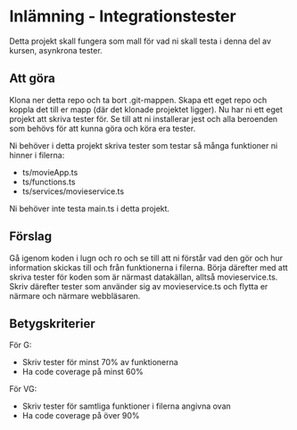 # Inlämning - Integrationstester

Detta projekt skall fungera som mall för vad ni skall testa i denna del av kursen, asynkrona tester.

## Att göra

Klona ner detta repo och ta bort .git-mappen. Skapa ett eget repo och koppla det till er mapp (där det klonade projektet ligger). Nu har ni ett eget projekt att skriva tester för. Se till att ni installerar jest och alla beroenden som behövs för att kunna göra och köra era tester.

Ni behöver i detta projekt skriva tester som testar så många funktioner ni hinner i filerna:

- ts/movieApp.ts
- ts/functions.ts
- ts/services/movieservice.ts

Ni behöver inte testa main.ts i detta projekt.

## Förslag

Gå igenom koden i lugn och ro och se till att ni förstår vad den gör och hur information skickas till och från funktionerna i filerna. Börja därefter med att skriva tester för koden som är närmast datakällan, alltså movieservice.ts. Skriv därefter tester som använder sig av movieservice.ts och flytta er närmare och närmare webbläsaren. 

## Betygskriterier

För G:

- Skriv tester för minst 70% av funktionerna
- Ha code coverage på minst 60%

För VG:

- Skriv tester för samtliga funktioner i filerna angivna ovan
- Ha code coverage på över 90%
